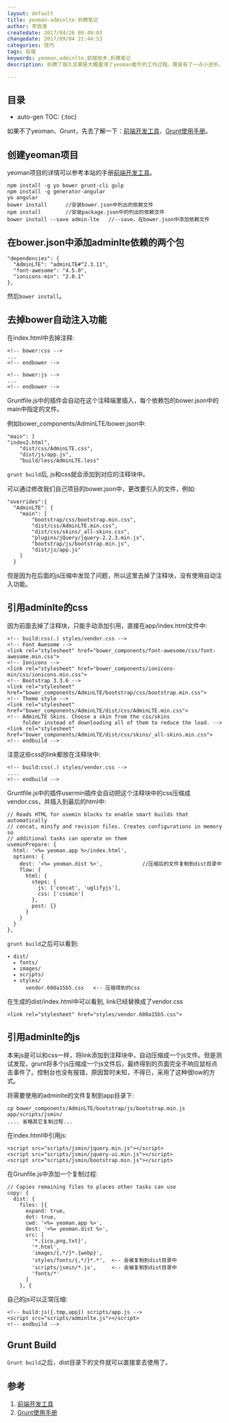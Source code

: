 ```yaml
---
layout: default
title: yeoman-adminlte-折腾笔记
author: 李佶澳
createdate: 2017/04/26 09:49:03
changedate: 2017/09/04 21:44:53
categories: 技巧
tags: 前端
keywords: yeoman,adminlte,前端技术,折腾笔记
description: 折腾了很久总算是大概厘清了yeoman套件的工作过程。算是有了一点小进步。

---
```


## 目录
* auto-gen TOC:
{:toc}

如果不了yeoman、Grunt，先去了解一下：[前端开发工具][1]、[Grunt使用手册][2]。

## 创建yeoman项目

yeoman项目的详情可以参考本站的手册[前端开发工具][1]。

	npm install -g yo bower grunt-cli gulp
	npm install -g generator-angular
	yo angular 
	bower install      //安装bower.json中列出的依赖文件
	npm install        //安装package.json中的列出的依赖文件
	bower install --save admin-lte   //--save，在bower.json中添加依赖文件

## 在bower.json中添加adminlte依赖的两个包

	"dependencies": {
	  "AdminLTE": "adminLTE#^2.3.11",
	  "font-awesome": "4.5.0",    
	  "ionicons-min": "2.0.1"
	},

然后`bower install`。

## 去掉bower自动注入功能

在index.html中去掉注释:

	<!-- bower:css -->
	...
	<!-- endbower -->

	<!-- bower:js -->
	...
	<!-- endbower -->

Gruntfile.js中的插件会自动在这个注释端里插入，每个依赖包的bower.json中的main中指定的文件。

例如bower_components/AdminLTE/bower.json中:

	"main": [
	"index2.html",
	    "dist/css/AdminLTE.css",
	    "dist/js/app.js",
	    "build/less/AdminLTE.less"

`grunt build`后, js和css就会添加到对应的注释块中。

可以通过修改我们自己项目的bower.json中，更改要引入的文件，例如:

	"overrides":{
	  "AdminLTE": {
	    "main": [
	        "bootstrap/css/bootstrap.min.css",
	        "dist/css/AdminLTE.min.css",
	        "dist/css/skins/_all-skins.css",
	        "plugins/jQuery/jquery-2.2.3.min.js",
	        "bootstrap/js/bootstrap.min.js",
	        "dist/js/app.js"
	    ]
	  }

但是因为在后面的js压缩中发现了问题，所以这里去掉了注释块，没有使用自动注入功能。

## 引用adminlte的css

因为前面去掉了注释块，只能手动添加引用，直接在app/index.html文件中:

	<!-- build:css(.) styles/vendor.css -->
	<!-- Font Awesome -->
	<link rel="stylesheet" href="bower_components/font-awesome/css/font-awesome.min.css">
	<!-- Ionicons -->
	<link rel="stylesheet" href="bower_components/ionicons-min/css/ionicons.min.css">
	<!-- Bootstrap 3.3.6 -->
	<link rel="stylesheet" href="bower_components/AdminLTE/bootstrap/css/bootstrap.min.css">
	<!-- Theme style -->
	<link rel="stylesheet" href="bower_components/AdminLTE/dist/css/AdminLTE.min.css">
	<!-- AdminLTE Skins. Choose a skin from the css/skins
	     folder instead of downloading all of them to reduce the load. -->
	<link rel="stylesheet" href="bower_components/AdminLTE/dist/css/skins/_all-skins.min.css">
	<!-- endbuild -->

注意这些css的link都放在注释块中:

	<!-- build:css(.) styles/vendor.css -->
	....
	<!-- endbuild -->

Gruntfile.js中的插件usermin插件会自动把这个注释块中的css压缩成vendor.css，并插入到最后的html中:

	// Reads HTML for usemin blocks to enable smart builds that automatically
	// concat, minify and revision files. Creates configurations in memory so
	// additional tasks can operate on them
	useminPrepare: {
	  html: '<%= yeoman.app %>/index.html',
	  options: {
	    dest: '<%= yeoman.dist %>',             //压缩后的文件复制到dist目录中
	    flow: {
	      html: {
	        steps: {
	          js: ['concat', 'uglifyjs'],
	          css: ['cssmin']
	        },
	        post: {}
	      }
	    }
	  }
	},

`grunt build`之后可以看到:

	▾ dist/
	  ▸ fonts/
	  ▸ images/
	  ▸ scripts/
	  ▾ styles/
	      vendor.608a15b5.css   <-- 压缩得到的css

在生成的dist/index.html中可以看到, link已经替换成了vendor.css

	<link rel="stylesheet" href="styles/vendor.608a15b5.css"> 

## 引用adminlte的js

本来js是可以和css一样，将link添加到注释块中，自动压缩成一个js文件。但是测试发现，grunt将多个js压缩成一个js文件后，最终得到的页面完全不响应鼠标点击事件了。控制台也没有报错，原因暂时未知，不得已，采用了这种很low的方式。

将需要使用的adminlte的文件复制到app目录下:

	cp bower_components/AdminLTE/bootstrap/js/bootstrap.min.js  app/scripts/jsmin/
	.... 省略其它复制过程...

在index.html中引用js:

	<script src="scripts/jsmin/jquery.min.js"></script>
	<script src="scripts/jsmin/jquery-ui.min.js"></script>
	<script src="scripts/jsmin/bootstrap.min.js"></script>

在Grunfile.js中添加一个复制过程:

	// Copies remaining files to places other tasks can use
	copy: {
	  dist: {
	    files: [{
	      expand: true,
	      dot: true,
	      cwd: '<%= yeoman.app %>',
	      dest: '<%= yeoman.dist %>',
	      src: [
	        '*.{ico,png,txt}',
	        '*.html',
	        'images/{,*/}*.{webp}',
	        'styles/fonts/{,*/}*.*',  <-- 会被复制到dist目录中
	        'scripts/jsmin/*.js',     <-- 会被复制到dist目录中
	        'fonts/*'
	      ]
	    }, {

自己的js可以正常压缩:

	<!-- build:js({.tmp,app}) scripts/app.js -->
	<script src="scripts/adminlte.js"></script>
	<!-- endbuild -->

## Grunt Build

`Grunt build`之后，dist目录下的文件就可以直接拿去使用了。

## 参考

1. [前端开发工具][1]
2. [Grunt使用手册][2]

[1]: 前端开发工具  "http://www.lijiaocn.com/1011/01/01/manual-Web-FrontEnd.html" 
[2]: Grunt使用手册  "http://www.lijiaocn.com/1011/01/02/manual-Web-FrontEnd-Grunt.html" 
